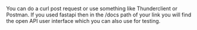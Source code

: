 You can do a curl post request or use something like Thunderclient or Postman.
If you used fastapi then in the /docs path of your link you will find the open
API user interface which you can also use for testing.